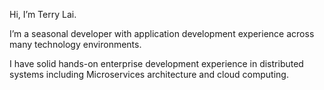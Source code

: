 Hi, I’m Terry Lai. 

I’m a seasonal developer with application development experience across many technology environments.

I have solid hands-on enterprise development experience in distributed systems including Microservices architecture and cloud computing.

<!---
TerryLai422/TerryLai422 is a ✨ special ✨ repository because its `README.md` (this file) appears on your GitHub profile.
You can click the Preview link to take a look at your changes.
--->
